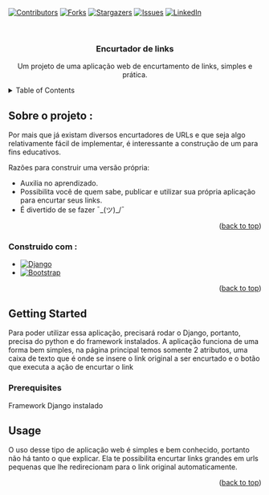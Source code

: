 <!-- Improved compatibility of back to top link: See: https://github.com/othneildrew/Best-README-Template/pull/73 -->
<a name="readme-top"></a>
<!--
*** Thanks for checking out the Best-README-Template. If you have a suggestion
*** that would make this better, please fork the repo and create a pull request
*** or simply open an issue with the tag "enhancement".
*** Don't forget to give the project a star!
*** Thanks again! Now go create something AMAZING! :D
-->



<!-- PROJECT SHIELDS -->
<!--
*** I'm using markdown "reference style" links for readability.
*** Reference links are enclosed in brackets [ ] instead of parentheses ( ).
*** See the bottom of this document for the declaration of the reference variables
*** for contributors-url, forks-url, etc. This is an optional, concise syntax you may use.
*** https://www.markdownguide.org/basic-syntax/#reference-style-links
-->
[![Contributors][contributors-shield]][contributors-url]
[![Forks][forks-shield]][forks-url]
[![Stargazers][stars-shield]][stars-url]
[![Issues][issues-shield]][issues-url]
[![LinkedIn][linkedin-shield]][linkedin-url]



<!-- PROJECT LOGO -->
<br />
<div align="center">
  <h3 align="center">Encurtador de links</h3>
  <p align="center">
    Um projeto de uma aplicação web de encurtamento de links, simples e prática.
  </p>
</div>



<!-- TABLE OF CONTENTS -->
<details>
  <summary>Table of Contents</summary>
  <ol>
    <li>
      <a href="#about-the-project">Sobre o projeto</a>
      <ul>
        <li><a href="#built-with">Construido com</a></li>
      </ul>
    </li>
    <li>
      <a href="#getting-started">Getting Started</a>
      <ul>
        <li><a href="#prerequisites">Prerequisitos</a></li>
      </ul>
    </li>
    <li><a href="#usage">Usage</a></li>
  </ol>
</details>



<!-- ABOUT THE PROJECT -->
## Sobre o projeto :

Por mais que já existam diversos encurtadores de URLs e que seja algo relativamente fácil de implementar, é interessante a construção de um para fins educativos. 

Razões para construir uma versão própria:
* Auxilia no aprendizado.
* Possibilita você de quem sabe, publicar e utilizar sua própria aplicação para encurtar seus links.
* É divertido de se fazer ¯\_(ツ)_/¯

<p align="right">(<a href="#readme-top">back to top</a>)</p>



### Construido com :

* [![Django][Django.com]][Django-url]
* [![Bootstrap][Bootstrap.com]][Bootstrap-url]

<p align="right">(<a href="#readme-top">back to top</a>)</p>



<!-- GETTING STARTED -->
## Getting Started

Para poder utilizar essa aplicação, precisará rodar o Django, portanto, precisa do python e do framework instalados. A aplicação funciona de uma forma bem simples, na página principal temos somente 2 atributos, uma caixa de texto que é onde se insere o link original a ser encurtado e o botão que executa a ação de encurtar o link

### Prerequisites

Framework Django instalado

<!-- USAGE EXAMPLES -->
## Usage

O uso desse tipo de aplicação web é simples e bem conhecido, portanto não há tanto o que explicar. Ela te possibilita encurtar links grandes em urls pequenas que lhe redirecionam para o link original automaticamente.

<p align="right">(<a href="#readme-top">back to top</a>)</p>


<!-- MARKDOWN LINKS & IMAGES -->
<!-- https://www.markdownguide.org/basic-syntax/#reference-style-links -->
[contributors-shield]: https://img.shields.io/github/contributors/gabriellbezerra/Simple-Redirect-Web-App?style=for-the-badge
[contributors-url]: https://github.com/gabriellbezerra/Simple-Redirect-Web-App/graphs/contributors
[forks-shield]: https://img.shields.io/github/forks/gabriellbezerra/Simple-Redirect-Web-App?style=for-the-badge
[forks-url]: https://github.com/gabriellbezerra/Simple-Redirect-Web-App/network/members
[stars-shield]: https://img.shields.io/github/stars/gabriellbezerra/Simple-Redirect-Web-App?style=for-the-badge
[stars-url]: https://github.com/gabriellbezerra/Simple-Redirect-Web-App/stargazers
[issues-shield]: https://img.shields.io/github/issues/gabriellbezerra/Simple-Redirect-Web-App?style=for-the-badge
[issues-url]: https://github.com/gabriellbezerra/Simple-Redirect-Web-App/issues
[license-shield]: https://img.shields.io/github/license/othneildrew/Best-README-Template.svg?style=for-the-badge
[linkedin-shield]: https://img.shields.io/badge/-LinkedIn-black.svg?style=for-the-badge&logo=linkedin&colorB=555
[linkedin-url]: https://www.linkedin.com/in/gabriel-bezerra-303b12161/
[product-screenshot]: https://github.com/gabriellbezerra/Simple-Redirect-Web-App/blob/main/Assets/Insert_URL.png
[Next.js]: https://img.shields.io/badge/next.js-000000?style=for-the-badge&logo=nextdotjs&logoColor=white
[Next-url]: https://nextjs.org/
[React.js]: https://img.shields.io/badge/React-20232A?style=for-the-badge&logo=react&logoColor=61DAFB
[React-url]: https://reactjs.org/
[Vue.js]: https://img.shields.io/badge/Vue.js-35495E?style=for-the-badge&logo=vuedotjs&logoColor=4FC08D
[Vue-url]: https://vuejs.org/
[Angular.io]: https://img.shields.io/badge/Angular-DD0031?style=for-the-badge&logo=angular&logoColor=white
[Angular-url]: https://angular.io/
[Svelte.dev]: https://img.shields.io/badge/Svelte-4A4A55?style=for-the-badge&logo=svelte&logoColor=FF3E00
[Svelte-url]: https://svelte.dev/
[Laravel.com]: https://img.shields.io/badge/Laravel-FF2D20?style=for-the-badge&logo=laravel&logoColor=white
[Laravel-url]: https://laravel.com
[Bootstrap.com]: https://img.shields.io/badge/Bootstrap-563D7C?style=for-the-badge&logo=bootstrap&logoColor=white
[Bootstrap-url]: https://getbootstrap.com
[JQuery.com]: https://img.shields.io/badge/jQuery-0769AD?style=for-the-badge&logo=jquery&logoColor=white
[JQuery-url]: https://jquery.com 
[Django.com]: https://img.shields.io/badge/Django-092E20?style=for-the-badge&logo=django&logoColor=white
[Django-url]: https://www.djangoproject.com

